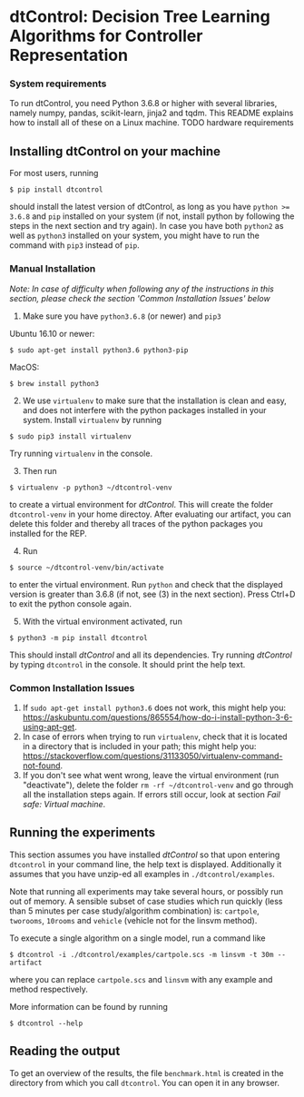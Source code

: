 
# dtControl: Decision Tree Learning Algorithms for Controller Representation

### System requirements 

To run dtControl, you need Python 3.6.8 or higher with several libraries, namely numpy, pandas, scikit-learn, jinja2 and tqdm. This README explains how to install all of these on a Linux machine. TODO hardware requirements


## Installing dtControl on your machine

For most users, running

```
$ pip install dtcontrol
```

should install the latest version of dtControl, as long as you have `python >= 3.6.8` and `pip` installed on your system (if not, install python by following the steps in the next section and try again). In case you have both `python2` as well as `python3` installed on your system, you might have to run the command with `pip3` instead of `pip`.

### Manual Installation

_Note: In case of difficulty when following any of the instructions in this section, please check the section 'Common Installation Issues' below_

1. Make sure you have `python3.6.8` (or newer) and `pip3`

Ubuntu 16.10 or newer:
```
$ sudo apt-get install python3.6 python3-pip
```

MacOS:
```
$ brew install python3
```

2. We use `virtualenv` to make sure that the installation is clean and easy, and does not interfere with the python packages installed in your system. Install `virtualenv` by running 

```
$ sudo pip3 install virtualenv
```

Try running `virtualenv` in the console.

3. Then run 

```
$ virtualenv -p python3 ~/dtcontrol-venv
```

to create a virtual environment for _dtControl_. This will create the folder `dtcontrol-venv` in your home directoy. After evaluating our artifact, you can delete this folder and thereby all traces of the python packages you installed for the REP.

4. Run 

```
$ source ~/dtcontrol-venv/bin/activate
```

to enter the virtual environment. Run `python` and check that the displayed version is greater than 3.6.8 (if not, see (3) in the next section). Press Ctrl+D to exit the python console again.

5. With the virtual environment activated, run 

```
$ python3 -m pip install dtcontrol
```

This should install _dtControl_ and all its dependencies. Try running _dtControl_ by typing `dtcontrol` in the console. It should print the help text.


### Common Installation Issues

1. If `sudo apt-get install python3.6` does not work, this might help you: https://askubuntu.com/questions/865554/how-do-i-install-python-3-6-using-apt-get.
2. In case of errors when trying to run `virtualenv`, check that it is located in a directory that is included in your path; this might help you: https://stackoverflow.com/questions/31133050/virtualenv-command-not-found.
3. If you don't see what went wrong, leave the virtual environment (run "deactivate"), delete the folder `rm -rf ~/dtcontrol-venv` and go through all the installation steps again. If errors still occur, look at section _Fail safe: Virtual machine_.


## Running the experiments

This section assumes you have installed _dtControl_ so that upon entering `dtcontrol` in your command line, the help text is displayed. Additionally it assumes that you have unzip-ed all examples in `./dtcontrol/examples`.

Note that running all experiments may take several hours, or possibly run out of memory. A sensible subset of case studies which run quickly (less than 5 minutes per case study/algorithm combination) is: `cartpole`, `tworooms`, `10rooms` and `vehicle` (vehicle not for the linsvm method).

To execute a single algorithm on a single model, run a command like
```
$ dtcontrol -i ./dtcontrol/examples/cartpole.scs -m linsvm -t 30m --artifact
```
where you can replace `cartpole.scs` and `linsvm` with any example and method respectively.

More information can be found by running

```
$ dtcontrol --help
```


## Reading the output

To get an overview of the results, the file `benchmark.html` is created in the directory from which you call `dtcontrol`.  You can open it in any browser.

